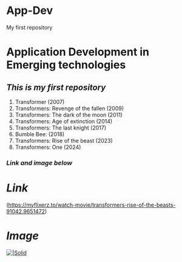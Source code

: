 # App-Dev
My first repository
# **Application Development in Emerging technologies** 

## *This is my first repository*

1. Transformer (2007)
2. Transformers: Revenge of the fallen (2009)
3. Transformers: The dark of the moon (2011)
4. Transformers: Age of extinction (2014)
5. Transformers: The last knight (2017)
6. Bumble Bee: (2018)
7. Transformers: Rise of the beast (2023)
8. Transformers: One (2024)

### *Link and image below*

# *Link*
 (https://myflixerz.to/watch-movie/transformers-rise-of-the-beasts-91042.9651472)

# *Image*
[![|Solid](https://cldup.com/dTxpPi9lDf.thumb.png)](https://nodesource.com/products/nsolid)
